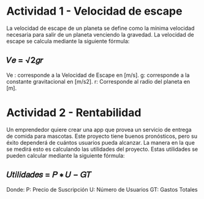 # Actividad 1 - Velocidad de escape
La velocidad de escape de un planeta se define como la mínima velocidad necesaria para 
salir de un planeta venciendo la gravedad.
La velocidad de escape se calcula mediante la siguiente fórmula:
## 𝑉𝑒 = √2𝑔𝑟
Ve : corresponde a la Velocidad de Escape en [m/s].
g: corresponde a la constante gravitacional en [m/s2].
r: Corresponde al radio del planeta en [m].

# Actividad 2 - Rentabilidad
Un emprendedor quiere crear una app que provea un servicio de entrega de comida para 
mascotas. Este proyecto tiene buenos pronósticos, pero su éxito dependerá de cuántos 
usuarios pueda alcanzar. La manera en la que se medirá esto es calculando las utilidades del 
proyecto. Estas utilidades se pueden calcular mediante la siguiente fórmula:
## 𝑈𝑡𝑖𝑙𝑖𝑑𝑎𝑑𝑒𝑠 = 𝑃 ∗ 𝑈 − 𝐺𝑇
Donde:
P: Precio de Suscripción
U: Número de Usuarios
GT: Gastos Totales
